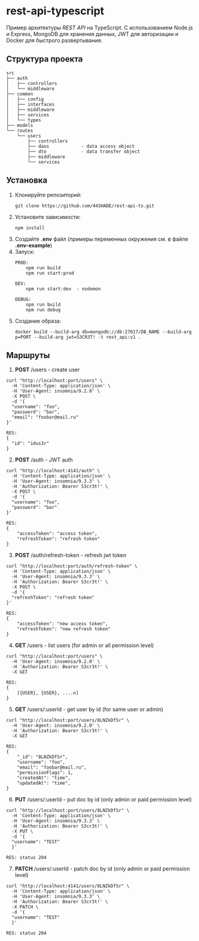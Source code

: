 # rest-api-typescript
Пример архитектуры *REST API* на TypeScript. С использованием Node.js и Express, MongoDB для хранения данных, JWT для авторизации и Docker для быстрого развертывания. 
## Структура проекта
```
src
├── auth
│   ├── controllers
│   └── middleware
├── common
│   ├── config
│   ├── interfaces
│   ├── middleware
│   ├── services
│   └── types
├── models                  
└── routes
    └── users
        ├── controllers
        ├── daos            - data access object
        ├── dto             - data transfer object
        ├── middleware
        └── services
```
## Установка
1. Клонируйте репозиторий:
    ```
    git clone https://github.com/44SHADE/rest-api-ts.git
    ```
2. Установите зависимости:
    ```
    npm install
    ```
3. Создайте **.env** файл (примеры переменных окружения см. в файле **.env-example**)
4. Запуск:
    ```
    PROD:
        npm run build
        npm run start:prod

    DEV:
        npm run start:dev  - nodemon

    DEBUG:
        npm run build
        npm run debug
    ```
5. Создание образа:
    ```
    docker build --build-arg db=mongodb://db:27017/DB_NAME --build-arg p=PORT --build-arg jwt=S3CR3T! -t rest_api:v1 .
    ```
## Маршруты
1. **POST** /users - create user
```
curl "http://localhost:port/users" \
  -H 'Content-Type: application/json' \
  -H 'User-Agent: insomnia/9.2.0' \
  -X POST \
  -d '{
  "username": "foo",
  "password": "bar",
  "email": "foobar@mail.ru"
}' 
```
```
RES: 
{
  "id": "idus3r"
}
```

2. **POST** /auth - JWT auth
```
curl "http://localhost:4141/auth" \
  -H 'Content-Type: application/json' \
  -H 'User-Agent: insomnia/9.3.3' \
  -H 'Authorization: Bearer S3cr3t!' \
  -X POST \
  -d '{
  "username": "foo",
  "password": "bar"
}' 
```
```
RES:
{
	"accessToken": "access token",
	"refreshToken": "refresh token"
}
```

3. **POST** /auth/refresh-token - refresh jwt token
```
curl "http://localhost:port/auth/refresh-token" \
  -H 'Content-Type: application/json' \
  -H 'User-Agent: insomnia/9.3.3' \
  -H 'Authorization: Bearer S3cr3t!' \
  -X POST \
  -d '{
  "refreshToken": "refresh token"
}' 
```
```
RES:
{
	"accessToken": "new access token",
	"refreshToken": "new refresh token"
}
```
4. **GET** /users - list users (for admin or all permission level)
```
curl "http://localhost:port/users" \
  -H 'User-Agent: insomnia/9.2.0' \
  -H 'Authorization: Bearer S3cr3t!' \
  -X GET 
```
```
RES: 
{
    [{USER}, {USER}, ....n]
}
```
5. **GET** /users/:userId - get user by id (for same user or admin)
```
curl "http://localhost:port/users/8LNZkDfSr" \
  -H 'User-Agent: insomnia/9.2.0' \
  -H 'Authorization: Bearer S3cr3t!' \
  -X GET
```
```
RES:
{
	"_id": "8LNZkDfSr",
	"username": "foo",
	"email": "foobar@mail.ru",
	"permissionFlags": 1,
	"createdAt": "time",
	"updatedAt": "time",
}
```
6. **PUT** /users/:userId - put doc by id (only admin or paid permission level)
```
curl "http://localhost:port/users/8LNZkDfSr" \
  -H 'Content-Type: application/json' \
  -H 'User-Agent: insomnia/9.3.3' \
  -H 'Authorization: Bearer S3cr3t!' \
  -X PUT \
  -d '{
  "username": "TEST"
  }' 
```
```
RES: status 204
```
7. **PATCH** /users/:userId - patch doc by id (only admin or paid permission level)
```
curl "http://localhost:4141/users/8LNZkDfSr" \
  -H 'Content-Type: application/json' \
  -H 'User-Agent: insomnia/9.3.3' \
  -H 'Authorization: Bearer S3cr3t!' \
  -X PATCH \
  -d '{
  "username": "TEST"
  }' 
```
```
RES: status 204
```